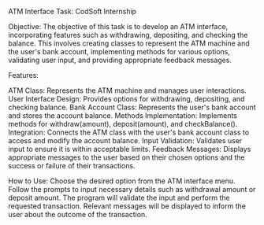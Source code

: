ATM Interface Task: CodSoft Internship

Objective:
The objective of this task is to develop an ATM interface, incorporating features such as withdrawing, depositing, and checking the balance. This involves creating classes to represent the ATM machine and the user's bank account, implementing methods for various options, validating user input, and providing appropriate feedback messages.

Features:

ATM Class: 
Represents the ATM machine and manages user interactions.
User Interface Design: Provides options for withdrawing, depositing, and checking balance.
Bank Account Class: Represents the user's bank account and stores the account balance.
Methods Implementation: Implements methods for withdraw(amount), deposit(amount), and checkBalance().
Integration: Connects the ATM class with the user's bank account class to access and modify the account balance.
Input Validation: Validates user input to ensure it is within acceptable limits.
Feedback Messages: Displays appropriate messages to the user based on their chosen options and the success or failure of their transactions.


How to Use:
Choose the desired option from the ATM interface menu.
Follow the prompts to input necessary details such as withdrawal amount or deposit amount.
The program will validate the input and perform the requested transaction.
Relevant messages will be displayed to inform the user about the outcome of the transaction.
